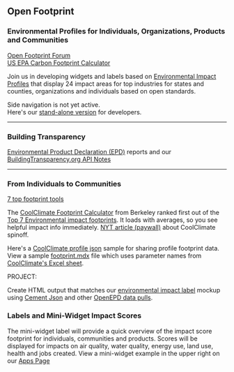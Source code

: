 ## Open Footprint

### Environmental Profiles for Individuals, Organizations, Products and Communities

[Open Footprint Forum](https://www.opengroup.org/openfootprint-forum)  
[US EPA Carbon Footprint Calculator](https://www3.epa.gov/carbon-footprint-calculator/)

Join us in developing widgets and labels based on [Environmental Impact Profiles](../../io/template/) that display 24 impact areas for top industries for states and counties, organizations and individuals based on open standards.  

Side navigation is not yet active.  
Here's our [stand-alone version](../../localsite/info/page/) for developers.

<!--
<a href="https://www.figma.com/file/mVZUSQCMBsIMu9bp7Y8qsS/Impact-Footprint?node-id=0%3A1" target="fig">Our Figma Mockup</a>
-->

---
### Building Transparency
[Environmental Product Declaration (EPD)](https://buildingtransparency.org/ec3/epds) reports and our [BuildingTransparency.org API Notes](../../io/template/feed/)

---

### From Individuals to Communities
[7 top footprint tools](https://footprinthero.com/best-carbon-footprint-calculators) 

<!-- https://coolclimate.berkeley.edu/calculator Same as the following, but maybe slower -->
The [CoolClimate Footprint Calculator](https://coolclimate.org/calculator) from Berkeley ranked first out of the [Top 7 Environmental impact footprints](https://footprinthero.com/best-carbon-footprint-calculators).  It loads with averages, so you see helpful impact info immediately. [NYT article (paywall)](https://www.nytimes.com/interactive/2022/12/13/climate/climate-footprint-map-neighborhood.html) about CoolClimate spinoff.

Here's a [CoolClimate profile json](https://github.com/localsite/engine-storybook/blob/master/public/static/json/coolclimate-family.json) sample for sharing profile footprint data. View a sample [footprint.mdx](../../localsite/impact/) file which uses parameter names from [CoolClimate's Excel sheet](https://api-central.berkeley.edu/api/11).

PROJECT:

Create HTML output that matches our [environmental impact label](../../io/template/) mockup using [Cement Json](../template/feed/toy100.json) and other [OpenEPD data pulls](../../io/template/feed/).  


### Labels and Mini-Widget Impact Scores

The mini-widget label will provide a quick overview of the impact score footprint for individuals, communities and products. Scores will be displayed for impacts on air quality, water quality, energy use, land use, health and jobs created.  View a mini-widget example in the upper right on our [Apps&nbsp;Page](../../../apps/)



